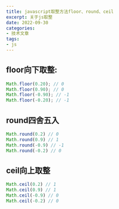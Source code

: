 ```yaml
---
title: javascript取整方法floor、round、ceil
excerpt: 关于js取整
date: 2022-09-30
categories:
- 技术文章
tags:
- js
---
```


## floor向下取整:
```javascript
Math.floor(0.20); // 0
Math.floor(0.90); // 0
Math.floor(-0.90); // -1
Math.floor(-0.20); // -1
```

## round四舍五入
```javascript
Math.round(0.2) // 0
Math.round(0.9) // 1
Math.round(-0.9) // -1
Math.round(-0.2) // 0
```

## ceil向上取整
```javascript
Math.ceil(0.2) // 1
Math.ceil(0.9) // 1
Math.ceil(-0.9) // 0
Math.ceil(-0.2) // 0
```
